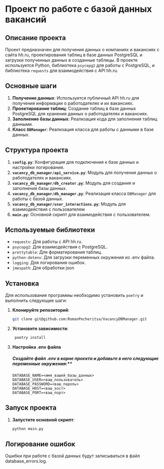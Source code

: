 # Проект по работе с базой данных вакансий

## Описание проекта

Проект предназначен для получения данных о компаниях и вакансиях с сайта hh.ru, проектирования таблиц в базе данных PostgreSQL и загрузки полученных данных в созданные таблицы. В проекте используется Python, библиотека `psycopg2` для работы с PostgreSQL, и библиотека `requests` для взаимодействия с API hh.ru.

## Основные шаги

1. **Получение данных**: Используется публичный API hh.ru для получения информации о работодателях и их вакансиях.
2. **Проектирование таблиц**: Создание таблиц в базе данных PostgreSQL для хранения данных о работодателях и вакансиях.
3. **Заполнение базы данных**: Реализация кода для заполнения таблиц данными.
4. **Класс `DBManager`**: Реализация класса для работы с данными в базе данных.

## Структура проекта

1. **`config.py`**: Конфигурация для подключения к базе данных и настройки логирования.
2. **`vacancy_db_manager/api_service.py`**: Модуль для получения данных о работодателях и вакансиях.
3. **`vacancy_db_manager/db_creator.py`**: Модуль для создания и заполнения базы данных.
4. **`vacancy_db_manager/db_manager.py`**: Реализация класса `DBManager` для работы с базой данных.
5. **`vacancy_db_manager/user_interactions.py`**:  Модуль для взаимодействия с пользователем
6. **`main.py`**: Основной скрипт для взаимодействия с пользователем.

## Используемые библиотеки
* `requests`: Для работы с API hh.ru.
* `psycopg2`: Для взаимодействия с PostgreSQL.
* `prettytable`: Для форматирования таблиц.
* `python-dotenv`: Для загрузки переменных окружения из .env файла.
* `logging`: Для логирования ошибок.
* `jmespath`: Для обработки json

## Установка
Для использования программы необходимо установить `poetry` и выполнить следующие шаги:

1. **Клонируйте репозиторий**:
   ```bash
   git clone git@github.com:RomanPecheritsa/VacancyDBManager.git
   ```

2. **Установите зависимости**:
   ```bash
    poetry install
    ```

3. **Настройка .env файла**
   ##### Создайте файл .env в корне проекта и добавьте в него следующие переменные окружения:**
   ```
   DATABASE_NAME=<имя_вашей_базы_данных>
   DATABASE_USER=<ваш_пользователь>
   DATABASE_PASSWORD=<ваш_пароль>
   DATABASE_HOST=<ваш_хост>
   DATABASE_PORT=<ваш_порт>
   ```

## Запуск проекта

1. **Запустите основной скрипт**:
   ```bash
   python main.py
   ```

## Логирование ошибок
Ошибки при работе с базой данных будут записываться в файл database_errors.log.

